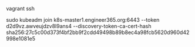 
vagrant ssh

sudo kubeadm join k8s-master1.engineer365.org:6443 --token d2d9vz.awveujdzv8l9ans4     --discovery-token-ca-cert-hash sha256:27c5c00d373f4bf2bb9f2cdd49498b89b8ec4a98fcb5620d960d42998e1081e5 
